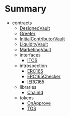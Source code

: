 # Summary
* contracts
  * [DesignedVault](docs/DesignedVault.md)
  * [Greeter](docs/Greeter.md)
  * [InitialContributorVault](docs/InitialContributorVault.md)
  * [LiquidityVault](docs/LiquidityVault.md)
  * [MarketingVault](docs/MarketingVault.md)
  * interfaces
    * [ITOS](docs/interfaces/ITOS.md)
  * introspection
    * [ERC165](docs/introspection/ERC165.md)
    * [ERC165Checker](docs/introspection/ERC165Checker.md)
    * [IERC165](docs/introspection/IERC165.md)
  * libraries
    * [ChainId](docs/libraries/ChainId.md)
  * tokens
    * [OnApprove](docs/tokens/OnApprove.md)
    * [TOS](docs/tokens/TOS.md)
